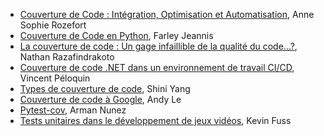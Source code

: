 * [Couverture de Code : Intégration, Optimisation et Automatisation](https://github.com/umontreal-diro/IFT3913/tree/main/presentations/Semaine4/AnneSophieRozefort), Anne Sophie Rozefort
* [Couverture de Code en Python](https://github.com/umontreal-diro/IFT3913/tree/main/presentations/Semaine4/FarleyJeannis), Farley Jeannis
* [La couverture de code : Un gage infaillible de la qualité du code...?](https://github.com/umontreal-diro/IFT3913/tree/main/presentations/Semaine4/Nathan%20Riantsoa%20Razafindrakoto), Nathan Razafindrakoto
* [Couverture de code .NET dans un environnement de travail CI/CD](https://github.com/umontreal-diro/IFT3913/tree/main/presentations/Semaine4/PeloquinVincent), Vincent Péloquin
* [Types de couverture de code](https://github.com/umontreal-diro/IFT3913/tree/main/presentations/Semaine4/ShiniYang), Shini Yang
* [Couverture de code à Google](https://github.com/umontreal-diro/IFT3913/tree/main/presentations/Semaine4/andy3035), Andy Le
* [Pytest-cov](https://github.com/umontreal-diro/IFT3913/tree/main/presentations/Semaine4/ArmanNunez), Arman Nunez
* [Tests unitaires dans le développement de jeux vidéos](https://github.com/umontreal-diro/IFT3913/tree/main/presentations/Semaine4/Kevin%20Fuss), Kevin Fuss
